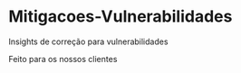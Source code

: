# Mitigacoes-Vulnerabilidades

Insights de correção para vulnerabilidades 


Feito para os nossos clientes
